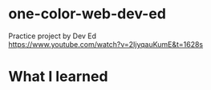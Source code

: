 # one-color-web-dev-ed
 Practice project by Dev Ed  
 https://www.youtube.com/watch?v=2IjyqauKumE&t=1628s

 # What I learned